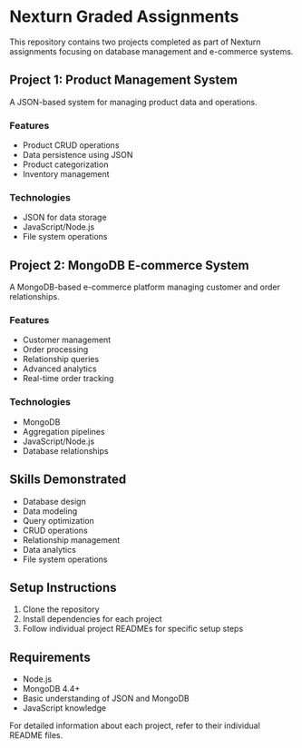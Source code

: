 # Nexturn Graded Assignments

This repository contains two projects completed as part of Nexturn assignments focusing on database management and e-commerce systems.

## Project 1: Product Management System

A JSON-based system for managing product data and operations.

### Features
- Product CRUD operations
- Data persistence using JSON
- Product categorization
- Inventory management

### Technologies
- JSON for data storage
- JavaScript/Node.js
- File system operations

## Project 2: MongoDB E-commerce System

A MongoDB-based e-commerce platform managing customer and order relationships.

### Features
- Customer management
- Order processing
- Relationship queries
- Advanced analytics
- Real-time order tracking

### Technologies
- MongoDB
- Aggregation pipelines
- JavaScript/Node.js
- Database relationships

## Skills Demonstrated
- Database design
- Data modeling
- Query optimization
- CRUD operations
- Relationship management
- Data analytics
- File system operations

## Setup Instructions

1. Clone the repository
2. Install dependencies for each project
3. Follow individual project READMEs for specific setup steps

## Requirements
- Node.js
- MongoDB 4.4+
- Basic understanding of JSON and MongoDB
- JavaScript knowledge



For detailed information about each project, refer to their individual README files.
